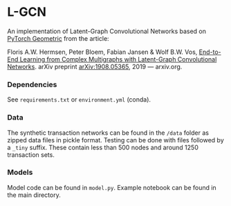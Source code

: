 # L-GCN
An implementation of Latent-Graph Convolutional Networks based on [PyTorch Geometric](https://github.com/rusty1s/pytorch_geometric) from the article:

Floris A.W. Hermsen, Peter Bloem, Fabian Jansen & Wolf B.W. Vos, [End-to-End Learning from Complex Multigraphs with Latent-Graph Convolutional Networks](https://arxiv.org/abs/1908.05365). arXiv preprint [arXiv:1908.05365](https://arxiv.org/abs/1908.05365), 2019 — arxiv.org.

### Dependencies
See `requirements.txt` or `environment.yml` (conda).

### Data
The synthetic transaction networks can be found in the `/data` folder as zipped data files in pickle format. Testing can be done with files followed by a `_tiny` suffix. These contain less than 500 nodes and around 1250 transaction sets.

### Models
Model code can be found in `model.py`.
Example notebook can be found in the main directory.
